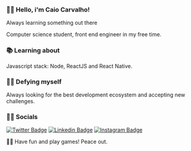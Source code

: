 ### 👋🏼 Hello, i'm Caio Carvalho!

Always learning something out there

Computer science student, front end engineer  in my free time.

### 📚 Learning about

Javascript stack: Node, ReactJS and React Native.

### 💪🏼 Defying myself

Always looking for the best development ecosystem and accepting new challenges.

### 🤵🏼   Socials

[![Twitter Badge](https://img.shields.io/badge/-caiocp7-1ca0f1?style=flat-square&labelColor=1ca0f1&logo=twitter&logoColor=white&link=https://twitter.com/caiocp7)](https://twitter.com/caiocp7)
[![Linkedin Badge](https://img.shields.io/badge/-CaioCarvalho-blue?style=flat-square&logo=Linkedin&logoColor=white&link=https://www.linkedin.com/in/caiocp/)](https://www.linkedin.com/in/caiocp/)
[![Instagram Badge](https://img.shields.io/badge/-caio_cp7-c32aa3?style=flat-square&logo=Instagram&logoColor=white&link=https://www.instagram.com/caio_cp7/)](https://www.instagram.com/caio_cp7/)

🖖🏼 Have fun and play games! Peace out.
